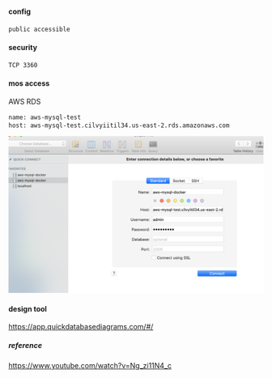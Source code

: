#### config
```
public accessible
```
#### security
```
TCP 3360
```


#### mos access

AWS RDS 
```
name: aws-mysql-test
host: aws-mysql-test.cilvyiitil34.us-east-2.rds.amazonaws.com
```
![alt text](https://github.com/taixingbi/aws-mysql-free-tie/blob/main/1.png)


#### design tool
https://app.quickdatabasediagrams.com/#/

##### reference
https://www.youtube.com/watch?v=Ng_zi11N4_c
